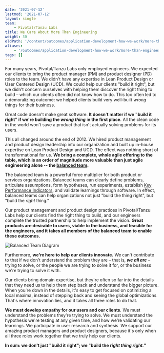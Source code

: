 ```yaml
---
date: '2021-07-12'
lastmod: '2021-07-12'
layout: single
team:
    - Pivotal/Tanzu Labs
title: We Care About More Than Engineering
weight: 30
oldPath: '/content/outcomes/application-development-how-we-work/more-than-engineering.md'
aliases:
    - '/outcomes/application-development-how-we-work/more-than-engineering'
tags: []
---
```


For many years, Pivotal/Tanzu Labs only employed engineers. We expected our clients to bring the product manager (PM) and product designer (PD) roles to the team. We didn't have any expertise in Lean Product Design or User Centered Design (UCD). We could help our clients "build it right", but we didn't concern ourselves with helping them discover the right thing to build – which our clients often did not know how to do. This too often led to a demoralizing outcome: we helped clients build very well-built _wrong_ things for their business.

Great code doesn't make great software. **It doesn't matter if we "build it right" if we're building the _wrong thing_ in the first place.** All the clean code in the world won't save a product that isn't actually solving problems for its users.

This all changed around the end of 2012. We hired product management and product design leadership into our organization and built up in-house expertise on Lean Product Design and UCD. The effect was nothing short of transformational for us. **We bring a complete, whole agile offering to the table, which is an order of magnitude more valuable than just agile engineering alone -- the [balanced team](/outcomes/application-development/balanced-teams/).**

The balanced team is a powerful force multiplier for both product or services organizations. Balanced teams can clearly define problems, articulate assumptions, form hypotheses, run experiments, establish [Key Performance Indicators](https://en.wikipedia.org/wiki/Performance_indicator), and validate learnings through software. In effect, balanced teams can help organizations not just "build the thing right", but "build the _right_ thing."

Our product management and product design practices in Pivotal/Tanzu Labs help our clients find the right thing to build, and our engineers complete the trusted partnership to help implement the vision. **Great products are desirable to users, viable to the business, and feasible for the engineers, and it takes all members of the balanced team to enable these outcomes.**

![Balanced Team Diagram](/images/outcomes/application-development/balanced-teams.jpeg)

Furthermore, **we're here to help our clients innovate.** We can't contribute to that if we don't understand the problem they are – that is, **_we all are_** – trying to solve, or the people we are trying to solve it for, or the business we're trying to solve it with.

Our clients bring domain expertise, but they're often so far into the details that they need us to help them step back and understand the bigger picture. When you're down in the details, it's easy to get focused on optimizing a local maxima, instead of stepping back and seeing the global optimizations. That's where innovation lies, and it takes all three roles to do that.

**We must develop empathy for our users and our clients.** We must understand the problems they're trying to solve. We must understand the hypothesis we're testing at any given time, and how we're validating our learnings. We participate in user research and synthesis. We support our amazing product managers and product designers, because it's only when all three roles work together that we truly help our clients.

**In sum: we don't just "build it right"; we "build the _right thing right._"**
